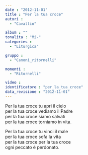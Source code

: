 ```yaml
---
date : "2012-11-01"
title : "Per la tua croce"
autori : 
  - "Cavallin"

album : ""
tonalita : "Mi-"
categories : 
  - "Liturgica"

gruppo : 
  - "Canoni_ritornelli"

momenti : 
  - "Ritornelli"

video : 
identificatore : "per_la_tua_croce"
data_revisione : "2012-11-01"
---
```

  
  
  
  
  
  
  
  
  
 Per la tua croce  tu apri il cielo   
 per la tua croce  vediamo il Padre   
 per la tua croce  siamo salvati   
 per la tua croce  torniamo in vita.   
  
  
  
 Per la tua croce tu vinci il male   
 per la tua croce sofa la vita   
 per la tua croce per la tua croce   
 ogni peccato  è perdonato.  
  
  
  
